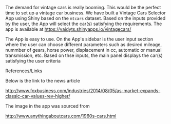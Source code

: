 The demand for vintage cars is really booming. This would be the perfect time to set up a vintage car business. We have built a Vintage Cars Selector App using Shiny based on the ```mtcars``` dataset. Based on the inputs provided by the user, the App will select the car(s) satisfying the requirements. The app is available at https://vaidyts.shinyapps.io/vintagecars/

The App is easy to use. On the App's sidebar is the user input section where the user can choose different parameters such as desired mileage, nummber of gears, horse power, displacement in cc, automatic or manual transmission, etc. Based on thse inputs, the main panel displays the car(s) satisfying the user criteria

References/Links

Below is the link to the news article

http://www.foxbusiness.com/industries/2014/08/05/as-market-expands-classic-car-values-rev-higher/

The image in the app was sourced from 

http://www.anythingaboutcars.com/1960s-cars.html